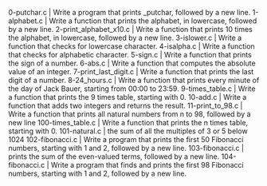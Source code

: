 0-putchar.c | Write a program that prints _putchar, followed by a new line.
1-alphabet.c | Write a function that prints the alphabet, in lowercase, followed by a new line.
2-print_alphabet_x10.c | Write a function that prints 10 times the alphabet, in lowercase, followed by a new line.
3-islower.c | Write a function that checks for lowercase character.
4-isalpha.c | Write a function that checks for alphabetic character.
5-sign.c | Write a function that prints the sign of a number.
6-abs.c | Write a function that computes the absolute value of an integer.
7-print_last_digit.c | Write a function that prints the last digit of a number.
8-24_hours.c | Write a function that prints every minute of the day of Jack Bauer, starting from 00:00 to 23:59.
9-times_table.c | Write a function that prints the 9 times table, starting with 0.
10-add.c | Write a function that adds two integers and returns the result.
11-print_to_98.c | Write a function that prints all natural numbers from n to 98, followed by a new line
100-times_table.c | Write a function that prints the n times table, starting with 0.
101-natural.c | the sum of all the multiples of 3 or 5 below 1024
102-fibonacci.c | Write a program that prints the first 50 Fibonacci numbers, starting with 1 and 2, followed by a new line.
103-fibonacci.c | prints the sum of the even-valued terms, followed by a new line.
104-fibonacci.c | Write a program that finds and prints the first 98 Fibonacci numbers, starting with 1 and 2, followed by a new line.
